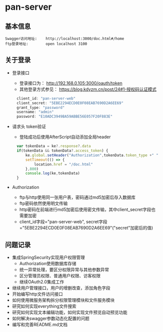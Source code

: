 # pan-server

## 基本信息
    Swagger访问地址:    http://localhost:3000/doc.html#/home
    ftp登录地址:        open localhost 3100

## 关于登录
- 登录接口
    - 登录接口为： http://192.168.0.105:3000/oauth/token
    - 其他登录方式参见： https://blog.kdyzm.cn/post/24#1-授权码认证模式
    ```js
      client_id: "pan-server-web"
      client_secret: "5EBE2294ECD0E0F08EAB7690D2A6EE69"
      grant_type: "password"
      username: "admin"
      password: "E10ADC3949BA59ABBE56E057F20F883E"
    ```
- 请求头 token验证
    - 登陆成功后使用AfterScript自动添加全局header
    ```js
      var tokenData = ke?.response?.data
      if(tokenData && tokenData?.access_token) {
          ke.global.setHeader("Authorization",tokenData.token_type +" "+ tokenData.access_token)
          setTimeout(() => {
              location.href = "/doc.html"
          },800)
          console.log(ke,tokenData)
      }
    ```

- Authorization
    - ftp与http使用同一张用户表，密码通过md5加密后存入数据库
    - ftp密码依然使用明文传输
    - http密码在前端进行md5加密后使用密文传输，其中client_secret字段也需要加密
    - client_id字段="pan-server-web", secret字段="5EBE2294ECD0E0F08EAB7690D2A6EE69"("secret"加密后的值)

## 问题记录
- 集成SpringSecurity实现用户权限管理
    - Authorization使用数据库存储
    - 统一异常处理，要区分权限异常与其他参数异常
    - 区分管理员权限、普通用户权限、访客权限
    - 继续OAuth2.0集成工作
- 继续用户管理接口，用户的增删改查，添加角色字段
- 开始编写http文件访问接口
- 如何使用微服务架构拆分权限管理模块和文件服务模块
- 研究如何实现everything文件搜索
- 研究如何实现文本编辑功能，如何实现文件预览自动预览功能
- 如何解决swagger参数动态化配置的问题
- 编写和完善README.md文档